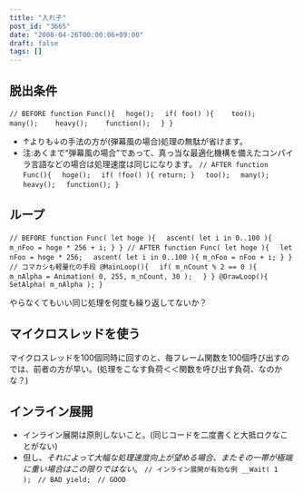 ```yaml
---
title: "入れ子"
post_id: "3665"
date: "2008-04-26T00:00:06+09:00"
draft: false
tags: []
---
```



## 脱出条件

`// BEFORE
function Func(){
　hoge();
　if( foo() ){
　　too();
　　many();
　　heavy();
　　function();
　}
}`



  * ↑よりも↓の手法の方が(弾幕風の場合)処理の無駄が省けます。
  * 注:あくまで“弾幕風の場合”であって、真っ当な最適化機構を備えたコンパイラ言語などの場合は処理速度は同じになります。
`// AFTER
function Func(){
　hoge();
　if( !foo() ){ return; }
　too();
　many();
　heavy();
　function();
}`

## ループ

`// BEFORE
function Func( let hoge ){
　ascent( let i in 0..100 ){ m_nFoo = hoge * 256 + i; }
}
// AFTER
function Func( let hoge ){
　let nFoo = hoge * 256;
　ascent( let i in 0..100 ){ m_nFoo = nFoo + i; }
}
// コマカシも軽量化の手段
@MainLoop(){
　if( m_nCount % 2 == 0 ){
　　m_nAlpha = Animation( 0, 255, m_nCount, 30 );
　}
}
@DrawLoop(){ SetAlpha( m_nAlpha ); }`

やらなくてもいい同じ処理を何度も繰り返してないか？

## マイクロスレッドを使う

マイクロスレッドを100個同時に回すのと、毎フレーム関数を100個呼び出すのでは、前者の方が早い。(処理をこなす負荷＜＜関数を呼び出す負荷、なのかな？)

## インライン展開



  * インライン展開は原則しないこと。(同じコードを二度書くと大抵ロクなことがない)
  * 但し、_それによって大幅な処理速度向上が望める場合、またその一帯が極端に重い場合はこの限りではない_。
`// インライン展開が有効な例
__Wait( 1 );　// BAD
yield;　// GOOD`
